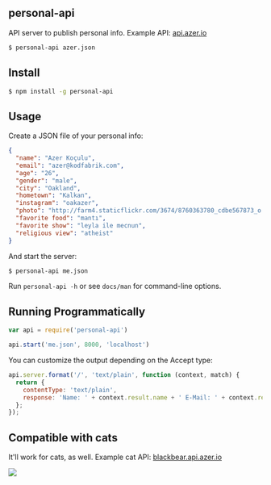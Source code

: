 ## personal-api

API server to publish personal info. Example API: [api.azer.io](http://api.azer.io)

```bash
$ personal-api azer.json
```

## Install

```bash
$ npm install -g personal-api
```

## Usage

Create a JSON file of your personal info:

```json
{
  "name": "Azer Koçulu",
  "email": "azer@kodfabrik.com",
  "age": "26",
  "gender": "male",
  "city": "Oakland",
  "hometown": "Kalkan",
  "instagram": "oakazer",
  "photo": "http://farm4.staticflickr.com/3674/8760363780_cdbe567873_o.jpg",
  "favorite food": "mantı",
  "favorite show": "leyla ile mecnun",
  "religious view": "atheist"
}
```

And start the server:

```bash
$ personal-api me.json
```

Run `personal-api -h` or see `docs/man` for command-line options.

## Running Programmatically

```js
var api = require('personal-api')

api.start('me.json', 8000, 'localhost')
```

You can customize the output depending on the Accept type:

```js
api.server.format('/', 'text/plain', function (context, match) {
  return {
    contentType: 'text/plain',
    response: 'Name: ' + context.result.name + ' E-Mail: ' + context.result.email
  };
});
```

## Compatible with cats

It'll work for cats, as well. Example cat API: [blackbear.api.azer.io](http://blackbear.api.azer.io/)

![](http://distilleryimage9.ak.instagram.com/8ab17022616811e38fb612064f8bfb61_6.jpg)
